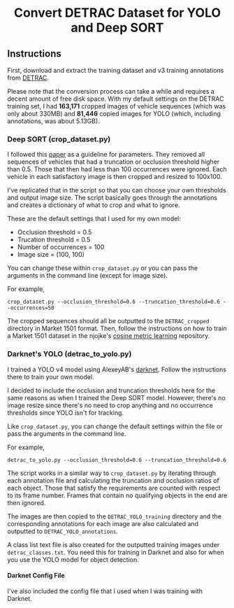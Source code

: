 <h1 align='center'>
Convert DETRAC Dataset for YOLO and Deep SORT
</h1>

## Instructions
First, download and extract the training dataset and v3 training annotations from [DETRAC](http://detrac-db.rit.albany.edu/).

Please note that the conversion process can take a while and requires a decent amount of free disk space. With my default settings on the DETRAC training set, I had **163,171** cropped images of vehicle sequences (which was only about 330MB) and **81,446** copied images for YOLO (which, including annotations, was about 5.13GB).

### Deep SORT (crop_dataset.py)
I followed this [paper](https://ieeexplore.ieee.org/document/8909903) as a guideline for parameters. They removed all sequences of vehicles that had a truncation or occlusion threshold higher than 0.5. Those that then had less than 100 occurrences were ignored. Each vehicle in each satisfactory image is then cropped and resized to 100x100.

I've replicated that in the script so that you can choose your own thresholds and output image size. The script basically goes through the annotations and creates a dictionary of what to crop and what to ignore.

These are the default settings that I used for my own model:
* Occlusion threshold = 0.5
* Trucation threshold = 0.5
* Number of occurrences = 100
* Image size = (100, 100)

You can change these within `crop_dataset.py` or you can pass the arguments in the command line (except for image size).

For example,
```
crop_dataset.py --occlusion_threshold=0.6 --truncation_threshold=0.6 --occurrences=50
```

The cropped sequences should all be outputted to the `DETRAC_cropped` directory in Market 1501 format. Then, follow the instructions on how to train a Market 1501 dataset in the njojke's [cosine metric learning](https://github.com/nwojke/cosine_metric_learning) repository.


### Darknet's YOLO (detrac_to_yolo.py)
I trained a YOLO v4 model using AlexeyAB's [darknet](https://github.com/AlexeyAB/darknet). Follow the instructions there to train your own model.

I decided to include the occlusion and truncation thresholds here for the same reasons as when I trained the Deep SORT model. However, there's no image resize since there's no need to crop anything and no occurrence thresholds since YOLO isn't for tracking.

Like `crop_dataset.py`, you can change the default settings within the file or pass the arguments in the command line.

For example,
```
detrac_to_yolo.py --occlusion_threshold=0.6 --truncation_threshold=0.6
```

The script works in a similar way to `crop_dataset.py` by iterating through each annotation file and calculating the truncation and occlusion ratios of each object. Those that satisfy the requirements are counted with respect to its frame number. Frames that contain no qualifying objects in the end are then ignored.

The images are then copied to the `DETRAC_YOLO_training` directory and the corresponding annotations for each image are also calculated and outputted to `DETRAC_YOLO_annotations`.

A class list text file is also created for the outputted training images under `detrac_classes.txt`. You need this for training in Darknet and also for when you use the YOLO model for object detection.

#### Darknet Config File
I've also included the config file that I used when I was training with Darknet.

